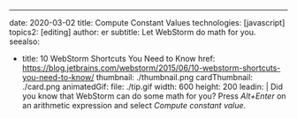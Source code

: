 ---
date: 2020-03-02
title: Compute Constant Values
technologies: [javascript]
topics2: [editing]
author: er
subtitle: Let WebStorm do math for you.
seealso:
- title: 10 WebStorm Shortcuts You Need to Know
  href: https://blog.jetbrains.com/webstorm/2015/06/10-webstorm-shortcuts-you-need-to-know/
thumbnail: ./thumbnail.png
cardThumbnail: ./card.png
animatedGif:
  file: ./tip.gif
  width: 600
  height: 200
leadin: |
  Did you know that WebStorm can do some math for you? Press *Alt+Enter* on 
  an arithmetic expression and select *Compute constant value*. 
